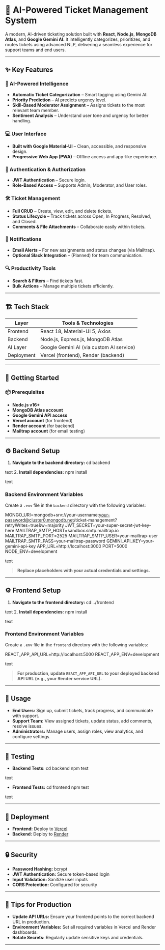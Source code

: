 # 🎫 AI-Powered Ticket Management System

A modern, AI-driven ticketing solution built with **React**, **Node.js**, **MongoDB Atlas**, and **Google Gemini AI**. It intelligently categorizes, prioritizes, and routes tickets using advanced NLP, delivering a seamless experience for support teams and end users.

---

## ✨ Key Features

### 🤖 AI-Powered Intelligence
- **Automatic Ticket Categorization** – Smart tagging using Gemini AI.
- **Priority Prediction** – AI predicts urgency level.
- **Skill-Based Moderator Assignment** – Assigns tickets to the most relevant team member.
- **Sentiment Analysis** – Understand user tone and urgency for better handling.

### 💻 User Interface
- **Built with Google Material-UI** – Clean, accessible, and responsive design.
- **Progressive Web App (PWA)** – Offline access and app-like experience.

### 🔐 Authentication & Authorization
- **JWT Authentication** – Secure login.
- **Role-Based Access** – Supports Admin, Moderator, and User roles.

### 🛠️ Ticket Management
- **Full CRUD** – Create, view, edit, and delete tickets.
- **Status Lifecycle** – Track tickets across Open, In Progress, Resolved, and Closed.
- **Comments & File Attachments** – Collaborate easily within tickets.

### 🔔 Notifications
- **Email Alerts** – For new assignments and status changes (via Mailtrap).
- **Optional Slack Integration** – (Planned) for team communication.

### 🔍 Productivity Tools
- **Search & Filters** – Find tickets fast.
- **Bulk Actions** – Manage multiple tickets efficiently.

---

## 🏗️ Tech Stack

| Layer       | Tools & Technologies                  |
|-------------|----------------------------------------|
| Frontend    | React 18, Material-UI 5, Axios         |
| Backend     | Node.js, Express.js, MongoDB Atlas     |
| AI Layer    | Google Gemini AI (via custom AI service) |
| Deployment  | Vercel (frontend), Render (backend)    |

---

## 🚀 Getting Started

### 📦 Prerequisites

- **Node.js v16+**
- **MongoDB Atlas account**
- **Google Gemini API access**
- **Vercel account** (for frontend)
- **Render account** (for backend)
- **Mailtrap account** (for email testing)

---

## ⚙️ Backend Setup

1. **Navigate to the backend directory:**
cd backend

text
2. **Install dependencies:**
npm install

text

### Backend Environment Variables

Create a `.env` file in the `backend` directory with the following variables:

MONGO_URI=mongodb+srv://your-username:your-password@cluster0.mongodb.net/ticket-management?retryWrites=true&w=majority
JWT_SECRET=your-super-secret-jwt-key-here
MAILTRAP_SMTP_HOST=sandbox.smtp.mailtrap.io
MAILTRAP_SMTP_PORT=2525
MAILTRAP_SMTP_USER=your-mailtrap-user
MAILTRAP_SMTP_PASS=your-mailtrap-password
GEMINI_API_KEY=your-gemini-api-key
APP_URL=http://localhost:3000
PORT=5000
NODE_ENV=development

text

> **Replace placeholders with your actual credentials and settings.**

---

## ⚙️ Frontend Setup

1. **Navigate to the frontend directory:**
cd ../frontend

text
2. **Install dependencies:**
npm install

text

### Frontend Environment Variables

Create a `.env` file in the `frontend` directory with the following variables:

REACT_APP_API_URL=http://localhost:5000
REACT_APP_ENV=development

text

> **For production, update `REACT_APP_API_URL` to your deployed backend API URL (e.g., your Render service URL).**

---

## 🎯 Usage

- **End Users:** Sign up, submit tickets, track progress, and communicate with support.
- **Support Team:** View assigned tickets, update status, add comments, resolve issues.
- **Administrators:** Manage users, assign roles, view analytics, and configure settings.

---

## 🧪 Testing

- **Backend Tests:**
cd backend
npm test

text
- **Frontend Tests:**
cd frontend
npm test

text

---

## 🚀 Deployment

- **Frontend:** Deploy to [Vercel](https://vercel.com/)
- **Backend:** Deploy to [Render](https://render.com/)

---

## 🔒 Security

- **Password Hashing:** bcrypt
- **JWT Authentication:** Secure token-based login
- **Input Validation:** Sanitize user inputs
- **CORS Protection:** Configured for security

---

## 📝 Tips for Production

- **Update API URLs:** Ensure your frontend points to the correct backend URL in production.
- **Environment Variables:** Set all required variables in Vercel and Render dashboards.
- **Rotate Secrets:** Regularly update sensitive keys and credentials.

---

